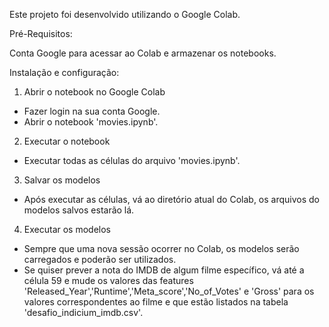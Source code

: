 Este projeto foi desenvolvido utilizando o Google Colab.

Pré-Requisitos:

Conta Google para acessar ao Colab e armazenar os notebooks.

Instalação e configuração:
1) Abrir o notebook no Google Colab
-  Fazer login na sua conta Google.
- Abrir o notebook 'movies.ipynb'.
2) Executar o notebook
- Executar todas as células do arquivo 'movies.ipynb'.
3) Salvar os modelos
- Após executar as células, vá ao diretório atual do Colab, os arquivos do modelos salvos estarão lá.
4) Executar os modelos
- Sempre que uma nova sessão ocorrer no Colab, os modelos serão carregados e poderão ser utilizados. 
- Se quiser prever a nota do IMDB de algum filme específico, vá até a célula 59 e mude os valores das features 'Released_Year','Runtime','Meta_score','No_of_Votes' e 'Gross' para os valores correspondentes ao filme e que estão listados na tabela 'desafio_indicium_imdb.csv'.

